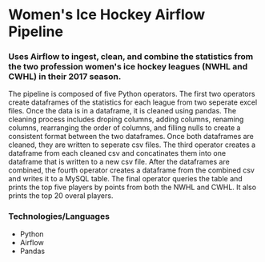 # Women's Ice Hockey Airflow Pipeline

### Uses Airflow to ingest, clean, and combine the statistics from the two profession women's ice hockey leagues (NWHL and CWHL) in their 2017 season.



The pipeline is composed of five Python operators. The first two operators create dataframes of the statistics for each league from two seperate excel files. Once the data is in a dataframe, it is cleaned using pandas. The cleaning process includes droping columns, adding columns, renaming columns, rearranging the order of columns, and filling nulls to create a consistent format between the two dataframes. Once both dataframes are cleaned, they are written to seperate csv files. The third operator creates a dataframe from each cleaned csv and concatinates them into one dataframe that is written to a new csv file. After the dataframes are combined, the fourth operator creates a dataframe from the combined csv and writes it to a MySQL table. The final operator queries the table and prints the top five players by points from both the NWHL and CWHL. It also prints the top 20 overal players.

### Technologies/Languages
* Python
* Airflow
* Pandas
